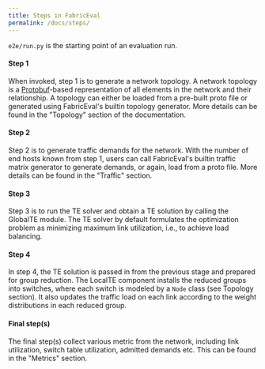 ```yaml
---
title: Steps in FabricEval
permalink: /docs/steps/
---
```


`e2e/run.py` is the starting point of an evaluation run.

#### Step 1
When invoked, step 1 is to generate a network topology. A network topology is a
[Protobuf](https://github.com/protocolbuffers/protobuf)-based representation of
all elements in the network and their relationship. A topology can either be loaded
from a pre-built proto file or generated using FabricEval's builtin topology generator.
More details can be found in the "Topology" section of the documentation.

#### Step 2
Step 2 is to generate traffic demands for the network. With the number of end hosts
known from step 1, users can call FabricEval's builtin traffic matrix generator
to generate demands, or again, load from a proto file. More details can be found
in the "Traffic" section.

#### Step 3
Step 3 is to run the TE solver and obtain a TE solution by calling the GlobalTE
module. The TE solver by default formulates the optimization problem as
minimizing maximum link utilization, i.e., to achieve load balancing.

#### Step 4
In step 4, the TE solution is passed in from the previous stage and prepared for
group reduction. The LocalTE component installs the reduced groups into switches,
where each switch is modeled by a `Node` class (see Topology section). It also
updates the traffic load on each link according to the weight distributions in
each reduced group.

#### Final step(s)
The final step(s) collect various metric from the network, including link utilization,
switch table utilization, admitted demands etc. This can be found in the "Metrics"
section.
